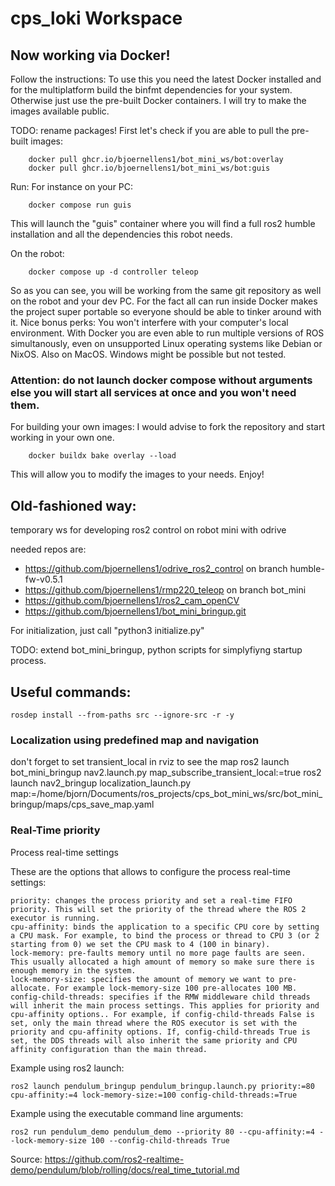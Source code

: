 # cps_loki Workspace

## Now working via Docker!
Follow the instructions: To use this you need the latest Docker installed and for the multiplatform build the binfmt dependencies for your system. Otherwise just use the pre-built Docker containers. I will try to make the images available public.

TODO: rename packages!
First let's check if you are able to pull the pre-built images:
```
    docker pull ghcr.io/bjoernellens1/bot_mini_ws/bot:overlay
    docker pull ghcr.io/bjoernellens1/bot_mini_ws/bot:guis
```

Run:
For instance on your PC:
```
    docker compose run guis
```

This will launch the "guis" container where you will find a full ros2 humble installation and all the dependencies this robot needs.

On the robot:
```
    docker compose up -d controller teleop
```

So as you can see, you will be working from the same git repository as well on the robot and your dev PC. 
For the fact all can run inside Docker makes the project super portable so everyone should be able to tinker around with it. Nice bonus perks: You won't interfere with your computer's local environment. With Docker you are even able to run multiple versions of ROS simultanously, even on unsupported Linux operating systems like Debian or NixOS. Also on MacOS. Windows might be possible but not tested.


### Attention: do not launch docker compose without arguments else you will start all services at once and you won't need them.

For building your own images:
I would advise to fork the repository and start working in your own one.
```
    docker buildx bake overlay --load
```
This will allow you to modify the images to your needs. Enjoy!


## Old-fashioned way:

temporary ws for developing ros2 control on robot mini with odrive

needed repos are:
- https://github.com/bjoernellens1/odrive_ros2_control on branch humble-fw-v0.5.1
- https://github.com/bjoernellens1/rmp220_teleop on branch bot_mini
- https://github.com/bjoernellens1/ros2_cam_openCV
- https://github.com/bjoernellens1/bot_mini_bringup.git

For initialization, just call "python3 initialize.py"

TODO: extend bot_mini_bringup, python scripts for simplyfiyng startup process.

## Useful commands:
```
rosdep install --from-paths src --ignore-src -r -y
```


### Localization using predefined map and navigation
don't forget to set transient_local in rviz to see the map
ros2 launch bot_mini_bringup nav2.launch.py map_subscribe_transient_local:=true
ros2 launch nav2_bringup localization_launch.py map:=/home/bjorn/Documents/ros_projects/cps_bot_mini_ws/src/bot_mini_bringup/maps/cps_save_map.yaml 


### Real-Time priority
Process real-time settings

These are the options that allows to configure the process real-time settings:

    priority: changes the process priority and set a real-time FIFO priority. This will set the priority of the thread where the ROS 2 executor is running.
    cpu-affinity: binds the application to a specific CPU core by setting a CPU mask. For example, to bind the process or thread to CPU 3 (or 2 starting from 0) we set the CPU mask to 4 (100 in binary).
    lock-memory: pre-faults memory until no more page faults are seen. This usually allocated a high amount of memory so make sure there is enough memory in the system.
    lock-memory-size: specifies the amount of memory we want to pre-allocate. For example lock-memory-size 100 pre-allocates 100 MB.
    config-child-threads: specifies if the RMW middleware child threads will inherit the main process settings. This applies for priority and cpu-affinity options.. For example, if config-child-threads False is set, only the main thread where the ROS executor is set with the priority and cpu-affinity options. If, config-child-threads True is set, the DDS threads will also inherit the same priority and CPU affinity configuration than the main thread.

Example using ros2 launch:

```
ros2 launch pendulum_bringup pendulum_bringup.launch.py priority:=80 cpu-affinity:=4 lock-memory-size:=100 config-child-threads:=True
```

Example using the executable command line arguments:

```
ros2 run pendulum_demo pendulum_demo --priority 80 --cpu-affinity:=4 --lock-memory-size 100 --config-child-threads True
```
Source: https://github.com/ros2-realtime-demo/pendulum/blob/rolling/docs/real_time_tutorial.md

